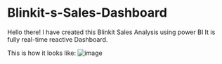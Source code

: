 # Blinkit-s-Sales-Dashboard
Hello there! I have created this Blinkit Sales Analysis using power BI
It is fully real-time reactive Dashboard.

This is how it looks like:
![image](https://github.com/user-attachments/assets/22389db0-9704-4919-b456-9432179629d8)
